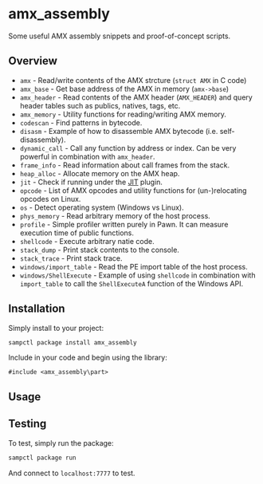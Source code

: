 # amx_assembly

Some useful AMX assembly snippets and proof-of-concept scripts.

## Overview

* `amx` - Read/write contents of the AMX strcture (`struct AMX` in C code)
* `amx_base` - Get base address of the AMX in memory (`amx->base`)
* `amx_header` - Read contents of the AMX header (`AMX_HEADER`) and query header tables such as publics, natives, tags, etc.
* `amx_memory` - Utility functions for reading/writing AMX memory.
* `codescan` - Find patterns in bytecode.
* `disasm` - Example of how to disassemble AMX bytecode (i.e. self-disassembly).
* `dynamic_call` - Call any function by address or index. Can be very powerful in combination with `amx_header`.
* `frame_info` - Read information about call frames from the stack.
* `heap_alloc` - Allocate memory on the AMX heap.
* `jit` - Check if running under the [JIT](https://github.com/Zeex/samp-plugin-jit) plugin.
* `opcode` - List of AMX opcodes and utility functions for (un-)relocating opcodes on Linux.
* `os` - Detect operating system (Windows vs Linux).
* `phys_memory` - Read arbitrary memory of the host process.
* `profile` - Simple profiler written purely in Pawn. It can measure execution time of public functions.
* `shellcode` - Execute arbitrary natie code.
* `stack_dump` - Print stack contents to the console.
* `stack_trace` - Print stack trace.
* `windows/import_table` - Read the PE import table of the host process.
* `windows/ShellExecute` - Example of using `shellcode` in combination with `import_table` to call the `ShellExecuteA` function of the Windows API.

## Installation

Simply install to your project:

```bash
sampctl package install amx_assembly
```

Include in your code and begin using the library:

```pawn
#include <amx_assembly\part>
```

## Usage


## Testing

To test, simply run the package:

```bash
sampctl package run
```

And connect to `localhost:7777` to test.
